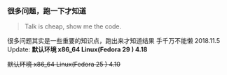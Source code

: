 ### 很多问题，跑一下才知道
>Talk is cheap, show me the code.

很多问题其实是一些重要的知识点，跑出来才知道结果
手千万不能懒
2018.11.5 Update:
**默认环境 x86_64 Linux(Fedora 29 ) 4.18**

~~默认环境 x86_64 Linux(Fedora 25 ) 4.10~~

